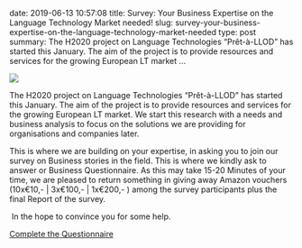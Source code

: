 date: 2019-06-13 10:57:08
title: Survey: Your Business Expertise on the Language Technology Market needed!
slug: survey-your-business-expertise-on-the-language-technology-market-needed
type: post
summary: The H2020 project on Language Technologies “Prêt-à-LLOD” has started this January. The aim of the project is to provide resources and services for the growing European LT market ... 

![](../static/icon-2967800_960_720.png)

The H2020 project on Language Technologies “Prêt-à-LLOD” has started
this January. The aim of the project is to provide resources and
services for the growing European LT market. We start this research with
a needs and business analysis to focus on the solutions we are providing
for organisations and companies later.

This is where we are building on your expertise, in asking you to join
our survey on Business stories in the field. This is where we kindly ask
to answer or Business Questionnaire. As this may take 15-20 Minutes of
your time, we are pleased to return something in giving away Amazon
vouchers (10x€10,- | 3x€100,- | 1x€200,- ) among the survey participants
plus the final Report of the survey.

 In the hope to convince you for some help.

[Complete the
Questionnaire](https://swc4.typeform.com/to/nrm9Xt)
